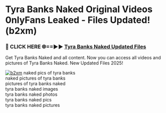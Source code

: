 # Tyra Banks Naked Original Videos 0nlyFans Leaked - Files Updated! (b2xm)

<h3>🔴 CLICK HERE 🌐==►► <a href="https://tinyurl.com/yckcrads" rel="nofollow">Tyra Banks Naked Updated Files</a></h3>

Get Tyra Banks Naked and all content. Now you can access all videos and pictures of Tyra Banks Naked. New Updated Files 2025!

[![b2xm](https://i.imgur.com/hpKpOFt.gif)](https://tinyurl.com/yckcrads)
naked pics of tyra banks<br>
naked pictures of tyra banks<br>
pictures of tyra banks naked<br>
tyra banks naked images<br>
tyra banks naked photos<br>
tyra banks naked pics<br>
tyra banks naked pictures